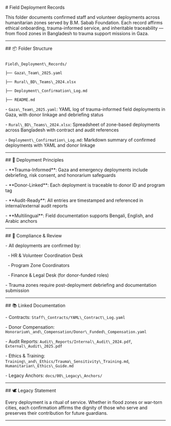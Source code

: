 \# Field Deployment Records



This folder documents confirmed staff and volunteer deployments across humanitarian zones served by B.M. Sabab Foundation. Each record affirms ethical onboarding, trauma-informed service, and inheritable traceability — from flood zones in Bangladesh to trauma support missions in Gaza.



---



\## 📦 Folder Structure



```plaintext

Field\_Deployment\_Records/

├── Gaza\_Team\_2025.yaml

├── Rural\_BD\_Teams\_2024.xlsx

├── Deployment\_Confirmation\_Log.md

├── README.md

```



\- `Gaza\_Team\_2025.yaml`: YAML log of trauma-informed field deployments in Gaza, with donor linkage and debriefing status  

\- `Rural\_BD\_Teams\_2024.xlsx`: Spreadsheet of zone-based deployments across Bangladesh with contract and audit references  

\- `Deployment\_Confirmation\_Log.md`: Markdown summary of confirmed deployments with YAML and donor linkage



---



\## 🧭 Deployment Principles



\- \*\*Trauma-Informed\*\*: Gaza and emergency deployments include debriefing, risk consent, and honorarium safeguards  

\- \*\*Donor-Linked\*\*: Each deployment is traceable to donor ID and program tag  

\- \*\*Audit-Ready\*\*: All entries are timestamped and referenced in internal/external audit reports  

\- \*\*Multilingual\*\*: Field documentation supports Bengali, English, and Arabic anchors



---



\## 🔐 Compliance \& Review



\- All deployments are confirmed by:

&nbsp; - HR \& Volunteer Coordination Desk  

&nbsp; - Program Zone Coordinators  

&nbsp; - Finance \& Legal Desk (for donor-funded roles)  

\- Trauma zones require post-deployment debriefing and documentation submission



---



\## 📚 Linked Documentation



\- Contracts: `Staff\_Contracts/YAML\_Contract\_Log.yaml`  

\- Donor Compensation: `Honorarium\_and\_Compensation/Donor\_Funded\_Compensation.yaml`  

\- Audit Reports: `Audit\_Reports/Internal\_Audit\_2024.pdf`, `External\_Audit\_2025.pdf`  

\- Ethics \& Training: `Training\_and\_Ethics/Trauma\_Sensitivity\_Training.md`, `Humanitarian\_Ethics\_Guide.md`  

\- Legacy Anchors: `docs/00\_Legacy\_Anchors/`



---



\## 🕊️ Legacy Statement



Every deployment is a ritual of service. Whether in flood zones or war-torn cities, each confirmation affirms the dignity of those who serve and preserves their contribution for future guardians.





---



